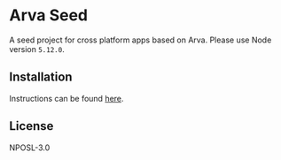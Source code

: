 # Arva Seed
A seed project for cross platform apps based on Arva. Please use Node version `5.12.0`.

## Installation
Instructions can be found <a href="http://arva.readme.io/docs/installation">here</a>.

## License
NPOSL-3.0